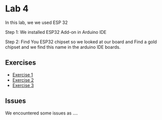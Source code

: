 
# Lab 4
In this lab, we we used ESP 32

Step 1: We installed ESP32 Add-on in Arduino IDE

Step 2: Find You ESP32 chipset so we looked at our board and Find a gold chipset and we find this name in the arduino IDE boards.

## Exercises
  - [Exercise 1](Ex1)
  - [Exercise 2](Ex2)
  - [Exercise 3](Ex3)
  
## Issues
  We encountered some issues as ....

  
